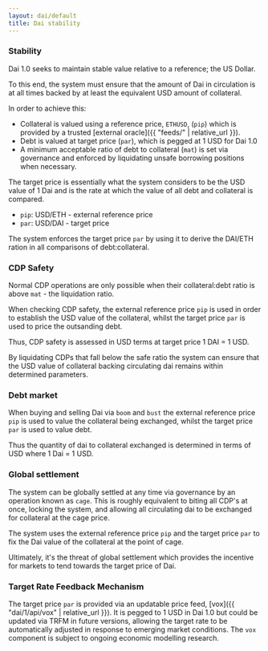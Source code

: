 ```yaml
---
layout: dai/default
title: Dai stability
---
```


### Stability

Dai 1.0 seeks to maintain stable value relative to a reference; the US Dollar.

To this end, the system must ensure that the amount of Dai in circulation is at
all times backed by at least the equivalent USD amount of collateral.

In order to achieve this:

- Collateral is valued using a reference price, `ETHUSD`, (`pip`) which is
  provided by a trusted [external oracle]({{ "feeds/" | relative_url }}).
- Debt is valued at target price (`par`), which is pegged at 1 USD for Dai 1.0
- A minimum acceptable ratio of debt to collateral (`mat`) is set via
  governance and enforced by liquidating unsafe borrowing positions when
  necessary.

The target price is essentially what the system considers to be the USD value of
1 Dai and is the rate at which the value of all debt and collateral is compared.

- `pip`: USD/ETH - external reference price
- `par`: USD/DAI - target price

The system enforces the target price `par` by using it to derive the DAI/ETH
ration in all comparisons of debt:collateral.

### CDP Safety

Normal CDP operations are only possible when their collateral:debt ratio is
above `mat` - the liquidation ratio.

When checking CDP safety, the external reference price `pip` is used in order to
establish the USD value of the collateral, whilst the target price `par` is
used to price the outsanding debt.

Thus, CDP safety is assessed in USD terms at target price 1 DAI = 1 USD.

By liquidating CDPs that fall below the safe ratio the system can ensure that
the USD value of collateral backing circulating dai remains within determined
parameters.

### Debt market

When buying and selling Dai via `boom` and `bust` the external reference price
`pip` is used to value the collateral being exchanged, whilst the target price
`par` is used to value debt.

Thus the quantity of dai to collateral exchanged is determined in terms of USD
where 1 Dai = 1 USD.

### Global settlement

The system can be globally settled at any time via governance by an operation
known as `cage`. This is roughly equivalent to biting all CDP's at once,
locking the system, and allowing all circulating dai to be exchanged for
collateral at the cage price.

The system uses the external reference price `pip` and the target price `par`
to fix the Dai value of the collateral at the point of cage.

Ultimately, it's the threat of global settlement which provides the incentive
for markets to tend towards the target price of Dai.

### Target Rate Feedback Mechanism

The target price `par` is provided via an updatable price feed, [vox]({{
"dai/1/api/vox" | relative_url }}). It is pegged to 1 USD in Dai 1.0 but could
be updated via TRFM in future versions, allowing the target rate to be
automatically adjusted in response to emerging market conditions. The `vox`
component is subject to ongoing economic modelling research.
